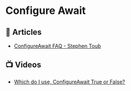 # Configure Await

## 📝 Articles

- [ConfigureAwait FAQ - Stephen Toub](https://devblogs.microsoft.com/dotnet/configureawait-faq/)

## 📺 Videos
- [Which do I use, ConfigureAwait True or False?](https://www.youtube.com/watch?v=F9_8MJbsnzg)